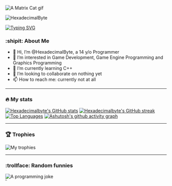![A Matrix Cat gif](https://media3.giphy.com/media/FcqKy4Kj7XOK0hCW4g/giphy.webp?cid=6c09b952c599db6286f6401cc4bcc0fb64ebdf9431498c3a&rid=giphy.webp&ct=g)
<!--- <img src="https://komarev.com/ghpvc/?username=hexadecimalbyte&style=flat-square&color=blue" alt=""/> --->

![HexadecimalByte](https://github.com/HexadecimalByte/HexadecimalByte/blob/5a3e1f227b98851f65b796a093c2c5918dbf3877/assets/rE0fWpx0.gif)

[![Typing SVG](https://readme-typing-svg.demolab.com?font=Fira+Code&pause=1000&width=435&lines=Game+Developer;Graphics+Programmer;Learning+C%2B%2B)](https://git.io/typing-svg)

### :shipit: About Me

- 👋 Hi, I’m @HexadecimalByte, a 14 y/o Programmer
- 👀 I’m interested in Game Development, Game Engine Programming and Graphics Programming
- 🌱 I’m currently learning C++
- 💞️ I’m looking to collaborate on nothing yet
- 📫 How to reach me: currently not at all

---

<!---
HexadecimalByte/HexadecimalByte is a ✨ special ✨ repository because its `README.md` (this file) appears on your GitHub profile.
You can click the Preview link to take a look at your changes.
--->
### :fire: My stats
[![Hexadecimalbyte's GitHub stats](https://github-readme-stats.vercel.app/api?username=hexadecimalbyte&theme=merko)](https://github.com/anuraghazra/github-readme-stats)
[![Hexadecimalbyte's GitHub streak](https://github-readme-streak-stats.herokuapp.com?user=Hexadecimalbyte&theme=dark)](https://git.io/streak-stats)
[![Top Languages](https://github-readme-stats.vercel.app/api/top-langs/?username=hexadecimalbyte&theme=dark&layout=compact)](https://github.com/anuraghazra/github-readme-stats)
[![Ashutosh's github activity graph](https://github-readme-activity-graph.vercel.app/graph?username=Hexadecimalbyte&theme=github-compact)](https://github.com/ashutosh00710/github-readme-activity-graph)



---

### :trophy: Trophies

![My trophies](https://github-profile-trophy.vercel.app/?username=hexadecimalbyte&theme=discord)



---

### :trollface: Random funnies

![A programming joke](https://readme-jokes.vercel.app/api)
<br/>
<sup><sub><sup><sub><sup><sub>Hi</sub></sup>
</sub></sup>
</sub></sup>

